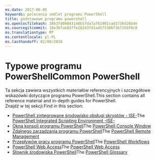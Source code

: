 ```yaml
---
ms.date: 2017-06-05
keywords: polecenia cmdlet programu PowerShell
title: podstawowe programu powershell
ms.openlocfilehash: 3863fd09043148b57da7a761901cad3736d26bde
ms.sourcegitcommit: 18e3bfae83ffe282d3fd1a45f5386f3b7250f0c0
ms.translationtype: MT
ms.contentlocale: pl-PL
ms.lasthandoff: 02/08/2018
---
```

# <a name="common-powershell"></a><span data-ttu-id="471f3-103">Typowe programu PowerShell</span><span class="sxs-lookup"><span data-stu-id="471f3-103">Common PowerShell</span></span>
<span data-ttu-id="471f3-104">Ta sekcja zawiera wszystkich materiałów referencyjnych i szczegółowe wskazówki dotyczące programu PowerShell.</span><span class="sxs-lookup"><span data-stu-id="471f3-104">This section contains all reference material and in-depth guides for PowerShell.</span></span>  
<span data-ttu-id="471f3-105">Znajdź w tej sekcji:</span><span class="sxs-lookup"><span data-stu-id="471f3-105">Find in this section:</span></span>
- <span data-ttu-id="471f3-106">[PowerShell zintegrowane środowisko obsługi skryptów - ISE-](ise-guide.md)</span><span class="sxs-lookup"><span data-stu-id="471f3-106">The [PowerShell Integrated Scripting Environment -ISE-](ise-guide.md)</span></span>
- <span data-ttu-id="471f3-107">[Okna konsoli programu PowerShell](console-guide.md)</span><span class="sxs-lookup"><span data-stu-id="471f3-107">The [PowerShell Console Window](console-guide.md)</span></span>
- <span data-ttu-id="471f3-108">[Zdalnego zarządzania programu PowerShell](Running-Remote-Commands.md)</span><span class="sxs-lookup"><span data-stu-id="471f3-108">The [PowerShell Remote Management](Running-Remote-Commands.md)</span></span>
- <span data-ttu-id="471f3-109">[Przepływów pracy programu PowerShell](workflows-guide.md)</span><span class="sxs-lookup"><span data-stu-id="471f3-109">The [PowerShell Workflows](workflows-guide.md)</span></span>
- <span data-ttu-id="471f3-110">[PowerShell Web Access](web-access.md)</span><span class="sxs-lookup"><span data-stu-id="471f3-110">The [PowerShell Web Access](web-access.md)</span></span>
- <span data-ttu-id="471f3-111">[Słownik środowiska PowerShell](../Windows-PowerShell-Glossary.md)</span><span class="sxs-lookup"><span data-stu-id="471f3-111">The [PowerShell Glossary](../Windows-PowerShell-Glossary.md)</span></span>

